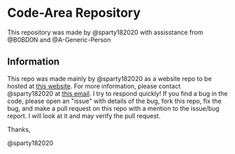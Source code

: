 # Code-Area Repository
This repository was made by @sparty182020 with assisstance from @B0BD0N and @A-Generic-Person

## Information
This repo was made mainly by @sparty182020 as a website repo to be hosted at [this website](https://sparty18.me/). For more information, please contact @sparty182020 at [this email](mailto:support@sparty182020.anonaddy.com?subject=Question&body=Hello%20Sparty182020%2C%0AI%20have%20a%20question%20for%20you!%20I%20was%20hoping%20I%20could%20contact%20you%20here!%20Here's%20my%20question%3A%0A). I try to respond quickly! If you find a bug in the code, please open an "issue" with details of the bug, fork this repo, fix the bug, and make a pull request on this repo with a mention to the issue/bug report. I will look at it and may verify the pull request.

Thanks,

@sparty182020
